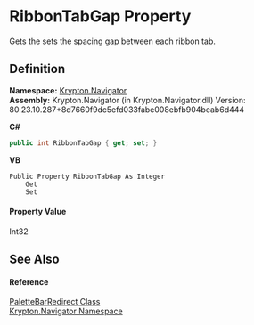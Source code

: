 # RibbonTabGap Property


Gets the sets the spacing gap between each ribbon tab.



## Definition
**Namespace:** <a href="a21ac074-d119-3dc6-bd1c-d3a12c0128bc.md">Krypton.Navigator</a>  
**Assembly:** Krypton.Navigator (in Krypton.Navigator.dll) Version: 80.23.10.287+8d7660f9dc5efd033fabe008ebfb904beab6d444

**C#**
``` C#
public int RibbonTabGap { get; set; }
```
**VB**
``` VB
Public Property RibbonTabGap As Integer
	Get
	Set
```



#### Property Value
Int32

## See Also


#### Reference
<a href="c76dbd00-3ab5-cc08-3d82-e09ef81e3238.md">PaletteBarRedirect Class</a>  
<a href="a21ac074-d119-3dc6-bd1c-d3a12c0128bc.md">Krypton.Navigator Namespace</a>  
